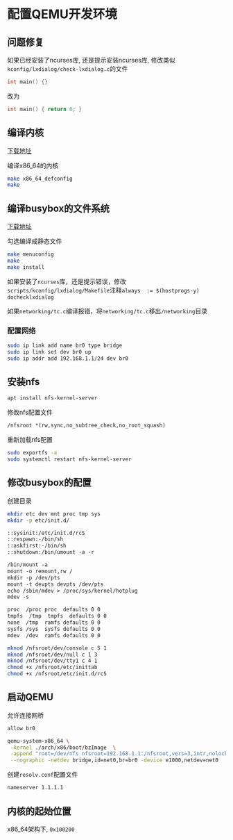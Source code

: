 # 配置QEMU开发环境

## 问题修复

如果已经安装了ncurses库, 还是提示安装ncurses库, 修改类似`kconfig/lxdialog/check-lxdialog.c`的文件

```c
int main() {}
```

改为

```c
int main() { return 0; }
```

## 编译内核

[下载地址](https://www.kernel.org/pub/)

编译x86_64的内核
```bash
make x86_64_defconfig
make
```

## 编译busybox的文件系统

[下载地址](https://www.busybox.net/downloads/)

勾选编译成静态文件

```bash
make menuconfig
make 
make install
```

如果安装了`ncurses`库，还是提示错误，修改`scripts/kconfig/lxdialog/Makefile`注释`always  := $(hostprogs-y) dochecklxdialog`

如果`networking/tc.c`编译报错，将`networking/tc.c`移出`/networking`目录

### 配置网络

```bash
sudo ip link add name br0 type bridge
sudo ip link set dev br0 up
sudo ip addr add 192.168.1.1/24 dev br0
```

## 安装nfs

```bash
apt install nfs-kernel-server
```

修改nfs配置文件

```txt [/etc/exports]
/nfsroot *(rw,sync,no_subtree_check,no_root_squash)
```

重新加载nfs配置
```bash
sudo exportfs -a
sudo systemctl restart nfs-kernel-server
```

## 修改busybox的配置

创建目录

```bash
mkdir etc dev mnt proc tmp sys
mkdir -p etc/init.d/
```

```txt [/nfsroot/etc/inittab]
::sysinit:/etc/init.d/rcS
::respawn:-/bin/sh
::askfirst:-/bin/sh
::shutdown:/bin/umount -a -r
```

```txt [/nfsroot/etc/init.d/rcS]
/bin/mount -a
mount -o remount,rw /
mkdir -p /dev/pts
mount -t devpts devpts /dev/pts
echo /sbin/mdev > /proc/sys/kernel/hotplug
mdev -s
```

```txt [nfsroot/etc/fstab]
proc  /proc proc  defaults 0 0
tmpfs  /tmp  tmpfs  defaults 0 0
none  /tmp  ramfs defaults 0 0
sysfs /sys  sysfs defaults 0 0
mdev  /dev  ramfs defaults 0 0
```

```bash
mknod /nfsroot/dev/console c 5 1
mknod /nfsroot/dev/null c 1 3
mknod /nfsroot/dev/tty1 c 4 1
chmod +x /nfsroot/etc/inittab
chmod +x /nfsroot/etc/init.d/rcS
```

## 启动QEMU

允许连接网桥

```txt [/etc/qemu/bridge.conf]
allow br0
```

```bash
qemu-system-x86_64 \
 -kernel ./arch/x86/boot/bzImage  \
 -append "root=/dev/nfs nfsroot=192.168.1.1:/nfsroot,vers=3,intr,nolock,rsize=1024,wsize=1024,tcp ip=192.168.1.10::192.168.1.1:255.255.255.0:clienthostname:eth0:off rw init=/linuxrc console=tty0 console=ttyS0"  \
 --nographic -netdev bridge,id=net0,br=br0 -device e1000,netdev=net0
```

创建`resolv.conf`配置文件

```txt [/etc/resolv.conf]
nameserver 1.1.1.1
```

## 内核的起始位置

x86_64架构下, `0x100200`